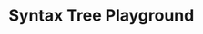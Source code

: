 <link rel="stylesheet" href="https://cdnjs.cloudflare.com/ajax/libs/codemirror/6.65.7/codemirror.min.css">
<link rel="stylesheet" href="https://cdnjs.cloudflare.com/ajax/libs/clusterize.js/0.19.0/clusterize.min.css">

<h1>Syntax Tree Playground</h1>

<div id="playground-container" class="ts-playground" style="visibility: hidden;">

<h2>Code</h2>

<div class="custom-select">
  <button id="language-button" class="select-button">
    <span class="selected-value">JavaScript</span>
    <svg class="arrow" width="12" height="12" viewBox="0 0 24 24" fill="none" stroke="currentColor" stroke-width="2" stroke-linecap="round" stroke-linejoin="round">
      <polyline points="6 9 12 15 18 9"></polyline>
    </svg>
  </button>
  <div class="select-dropdown">
    <div class="option" data-value="bash">Bash</div>
    <div class="option" data-value="c">C</div>
    <div class="option" data-value="cpp">C++</div>
    <div class="option" data-value="c_sharp">C#</div>
    <div class="option" data-value="go">Go</div>
    <div class="option" data-value="html">HTML</div>
    <div class="option" data-value="java">Java</div>
    <div class="option" data-value="javascript">JavaScript</div>
    <div class="option" data-value="php">PHP</div>
    <div class="option" data-value="python">Python</div>
    <div class="option" data-value="ruby">Ruby</div>
    <div class="option" data-value="rust">Rust</div>
    <div class="option" data-value="toml">TOML</div>
    <div class="option" data-value="typescript">TypeScript</div>
    <div class="option" data-value="yaml">YAML</div>
  </div>
  <select id="language-select" style="display: none;">
    <option value="bash">Bash</option>
    <option value="c">C</option>
    <option value="cpp">C++</option>
    <option value="c_sharp">C#</option>
    <option value="go">Go</option>
    <option value="html">HTML</option>
    <option value="java">Java</option>
    <option value="javascript" selected="selected">JavaScript</option>
    <option value="php">PHP</option>
    <option value="python">Python</option>
    <option value="ruby">Ruby</option>
    <option value="rust">Rust</option>
    <option value="toml">TOML</option>
    <option value="typescript">TypeScript</option>
    <option value="yaml">YAML</option>
  </select>
</div>

<input id="logging-checkbox" type="checkbox"></input>
<label for="logging-checkbox">Log</label>

<input id="anonymous-nodes-checkbox" type="checkbox"></input>
<label for="anonymous-nodes-checkbox">Show anonymous nodes</label>

<input id="query-checkbox" type="checkbox"></input>
<label for="query-checkbox">Query</label>

<textarea id="code-input">
</textarea>

<div id="query-container" style="visibility: hidden; position: absolute;">
<h2>Query</h2>
<textarea id="query-input"></textarea>
</div>

<h2>Tree</h2>
<span id="update-time"></span>
<div id="output-container-scroll">
<pre id="output-container" class="highlight"></pre>
</div>

<h2 id="about">About </h2>
<p>You can try out tree-sitter with a few pre-selected grammars on this page.
You can also run playground locally (with your own grammar) using the
<a href="/cli/playground.html">CLI</a>'s <code>tree-sitter playground</code> subcommand.
</p>
<blockquote>
<p><strong>Note:</strong> Logging (if enabled) can be viewed in the browser's console.</p>
</blockquote>
<p>The syntax tree should update as you type in the code. As you move around the
code, the current node should be highlighted in the tree; you can also click any
node in the tree to select the corresponding part of the code.</p>
<p>You can enter one or more <a href="/using-parsers/queries/index.html">patterns</a>
into the Query panel. If the query is valid, its captures will be
highlighted both in the Code and in the Query panels. Otherwise
the problematic parts of the query will be underlined, and detailed
diagnostics will be available on hover. Note that to see any results
you must use at least one capture, like <code>(node_name) @capture-name</code></p>

</div>

<script src="https://cdnjs.cloudflare.com/ajax/libs/codemirror/6.65.7/codemirror.min.js"></script>

<script>LANGUAGE_BASE_URL = "https://tree-sitter.github.io";</script>
<script src="https://tree-sitter.github.io/tree-sitter.js"></script>

<script src="https://cdnjs.cloudflare.com/ajax/libs/clusterize.js/0.19.0/clusterize.min.js"></script>
<script>
setTimeout(() => {
window.initializePlayground({local: false})
}, 1)
</script>
